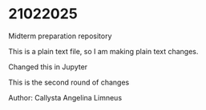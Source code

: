 # 21022025
Midterm preparation repository

This is a plain text file, so I am making plain text changes. 

Changed this in Jupyter

This is the second round of changes

Author: Callysta Angelina Limneus
